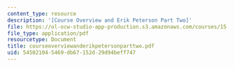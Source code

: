 ```yaml
---
content_type: resource
description: '[Course Overview and Erik Peterson Part Two]'
file: https://ol-ocw-studio-app-production.s3.amazonaws.com/courses/15-394-designing-and-leading-the-entrepreneurial-organization-spring-2003/545021045469db67152d29d94beff747_courseoverviewanderikpetersonparttwo.pdf
file_type: application/pdf
resourcetype: Document
title: courseoverviewanderikpetersonparttwo.pdf
uid: 54502104-5469-db67-152d-29d94beff747
---
```

